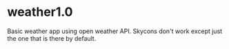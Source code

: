 # weather1.0

Basic weather app using open weather API. Skycons don't work except just the one that is there by default.
